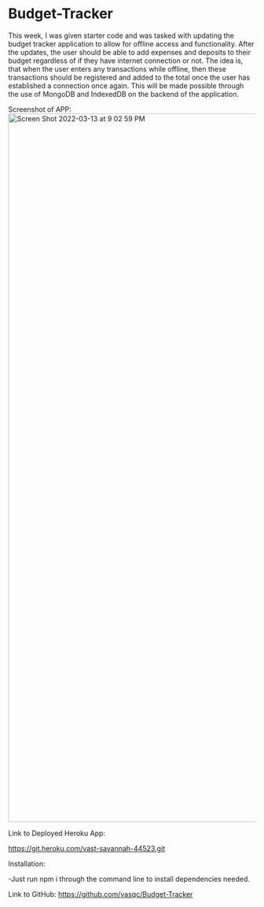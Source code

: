 # Budget-Tracker

This week, I was given starter code and was tasked with updating the budget tracker application to allow for offline access and functionality. After the updates, the user should be able to add expenses and deposits to their budget regardless of if they have internet connection or not. The idea is, that when the user enters any transactions while offline, then these transactions should be registered and added to the total once the user has established a connection once again. This will be made possible through the use of MongoDB and IndexedDB on the backend of the application.

Screenshot of APP:
<img width="1440" alt="Screen Shot 2022-03-13 at 9 02 59 PM" src="https://user-images.githubusercontent.com/90007988/158088598-e16ea4e8-f03b-44bb-afdb-c9aaead1ac31.png">




Link to Deployed Heroku App:

https://git.heroku.com/vast-savannah-44523.git

Installation:

-Just run npm i through the command line to install dependencies needed.

Link to GitHub: https://github.com/vasqc/Budget-Tracker
